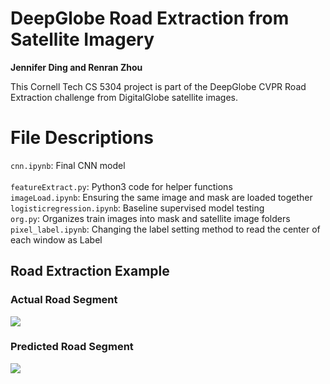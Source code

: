 # DeepGlobe Road Extraction from Satellite Imagery

**Jennifer Ding and Renran Zhou**

This Cornell Tech CS 5304 project is part of the DeepGlobe CVPR Road Extraction challenge from DigitalGlobe satellite images.


# File Descriptions
```cnn.ipynb```: Final CNN model <br>
<br>
```featureExtract.py```: Python3 code for helper functions <br>
```imageLoad.ipynb```: Ensuring the same image and mask are loaded together <br>
```logisticregression.ipynb```: Baseline supervised model testing <br>
```org.py```: Organizes train images into mask and satellite image folders <br>
```pixel_label.ipynb```: Changing the label setting method to read the center of each window as Label <br>

## Road Extraction Example

### Actual Road Segment
![](https://github.com/dingaaling/roadExtract/blob/master/real_mask.png)

### Predicted Road Segment
![](https://github.com/dingaaling/roadExtract/blob/master/pred_mask.png)

